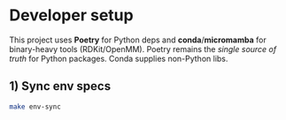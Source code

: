 # Developer setup

This project uses **Poetry** for Python deps and **conda**/**micromamba** for binary-heavy tools (RDKit/OpenMM).
Poetry remains the *single source of truth* for Python packages. Conda supplies non-Python libs.

## 1) Sync env specs

```bash
make env-sync

